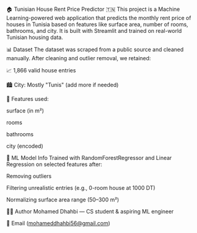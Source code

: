 🏠 Tunisian House Rent Price Predictor 🇹🇳
This project is a Machine Learning-powered web application that predicts the monthly rent price of houses in Tunisia based on features like surface area, number of rooms, bathrooms, and city. It is built with Streamlit and trained on real-world Tunisian housing data.



📊 Dataset
The dataset was scraped from a public source and cleaned manually. After cleaning and outlier removal, we retained:

📈 1,866 valid house entries

🏙️ City: Mostly "Tunis" (add more if needed)

🧹 Features used:

surface (in m²)

rooms

bathrooms

city (encoded)


🤖 ML Model Info
Trained with RandomForestRegressor and Linear Regression on selected features after:

Removing outliers

Filtering unrealistic entries (e.g., 0-room house at 1000 DT)

Normalizing surface area range (50–300 m²)

👨‍💻 Author
Mohamed Dhahbi — CS student & aspiring ML engineer

📧 Email (mohameddhahbi56@gmail.com)
